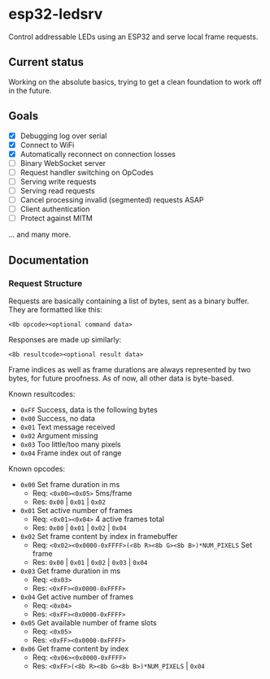 # esp32-ledsrv

Control addressable LEDs using an ESP32 and serve local frame requests.

## Current status

Working on the absolute basics, trying to get a clean foundation to work off in the future.

## Goals

- [x] Debugging log over serial
- [x] Connect to WiFi
- [x] Automatically reconnect on connection losses
- [ ] Binary WebSocket server
- [ ] Request handler switching on OpCodes
- [ ] Serving write requests
- [ ] Serving read requests
- [ ] Cancel processing invalid (segmented) requests ASAP
- [ ] Client authentication
- [ ] Protect against MITM

... and many more.

## Documentation

### Request Structure

Requests are basically containing a list of bytes, sent as a binary buffer. They are formatted like this:

`<8b opcode><optional command data>`

Responses are made up similarly:

`<8b resultcode><optional result data>`

Frame indices as well as frame durations are always represented by two bytes, for future proofness. As of now, all other data is byte-based.

Known resultcodes:

* `0xFF` Success, data is the following bytes
* `0x00` Success, no data
* `0x01` Text message received
* `0x02` Argument missing
* `0x03` Too little/too many pixels
* `0x04` Frame index out of range

Known opcodes:

* `0x00` Set frame duration in ms
  * Req: `<0x00><0x05>` 5ms/frame
  * Res: `0x00` | `0x01` | `0x02`
* `0x01` Set active number of frames
  * Req: `<0x01><0x04>` 4 active frames total
  * Res: `0x00` | `0x01` | `0x02` | `0x04`
* `0x02` Set frame content by index in framebuffer
  * Req: `<0x02><0x0000-0xFFFF>(<8b R><8b G><8b B>)*NUM_PIXELS` Set frame
  * Res: `0x00` | `0x01` | `0x02` | `0x03` | `0x04`
* `0x03` Get frame duration in ms
  * Req: `<0x03>`
  * Res: `<0xFF><0x0000-0xFFFF>`
* `0x04` Get active number of frames
  * Req: `<0x04>`
  * Res: `<0xFF><0x0000-0xFFFF>`
* `0x05` Get available number of frame slots
  * Req: `<0x05>`
  * Res: `<0xFF><0x0000-0xFFFF>`
* `0x06` Get frame content by index
  * Req: `<0x06><0x0000-0xFFFF>`
  * Res: `<0xFF>(<8b R><8b G><8b B>)*NUM_PIXELS` | `0x04`